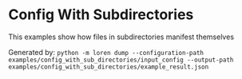 # Config With Subdirectories

This examples show how files in subdirectories manifest themselves

Generated by:
`python -m loren dump --configuration-path examples/config_with_sub_directories/input_config --output-path examples/config_with_sub_directories/example_result.json`
